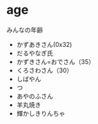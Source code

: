 # age
みんなの年齢

- かずあきさん(0x32)
- だるやなぎ氏
- かずきさん=おでさん（35）
- くろさわさん（30）
- しばやん
- つ
- あやのふさん
- 羊丸焼き
- 輝かしきりんちゃ

